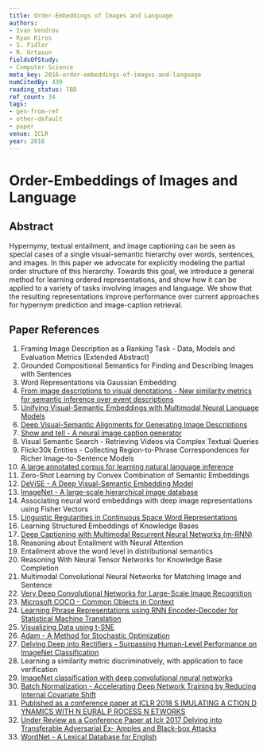 ```yaml
---
title: Order-Embeddings of Images and Language
authors:
- Ivan Vendrov
- Ryan Kiros
- S. Fidler
- R. Urtasun
fieldsOfStudy:
- Computer Science
meta_key: 2016-order-embeddings-of-images-and-language
numCitedBy: 439
reading_status: TBD
ref_count: 34
tags:
- gen-from-ref
- other-default
- paper
venue: ICLR
year: 2016
---
```


# Order-Embeddings of Images and Language

## Abstract

Hypernymy, textual entailment, and image captioning can be seen as special cases of a single visual-semantic hierarchy over words, sentences, and images. In this paper we advocate for explicitly modeling the partial order structure of this hierarchy. Towards this goal, we introduce a general method for learning ordered representations, and show how it can be applied to a variety of tasks involving images and language. We show that the resulting representations improve performance over current approaches for hypernym prediction and image-caption retrieval.

## Paper References

1. Framing Image Description as a Ranking Task - Data, Models and Evaluation Metrics (Extended Abstract)
2. Grounded Compositional Semantics for Finding and Describing Images with Sentences
3. Word Representations via Gaussian Embedding
4. [From image descriptions to visual denotations - New similarity metrics for semantic inference over event descriptions](2014-from-image-descriptions-to-visual-denotations-new-similarity-metrics-for-semantic-inference-over-event-descriptions)
5. [Unifying Visual-Semantic Embeddings with Multimodal Neural Language Models](2014-unifying-visual-semantic-embeddings-with-multimodal-neural-language-models)
6. [Deep Visual-Semantic Alignments for Generating Image Descriptions](2017-deep-visual-semantic-alignments-for-generating-image-descriptions)
7. [Show and tell - A neural image caption generator](2015-show-and-tell-a-neural-image-caption-generator)
8. Visual Semantic Search - Retrieving Videos via Complex Textual Queries
9. Flickr30k Entities - Collecting Region-to-Phrase Correspondences for Richer Image-to-Sentence Models
10. [A large annotated corpus for learning natural language inference](2015-a-large-annotated-corpus-for-learning-natural-language-inference)
11. Zero-Shot Learning by Convex Combination of Semantic Embeddings
12. [DeViSE - A Deep Visual-Semantic Embedding Model](2013-devise-a-deep-visual-semantic-embedding-model)
13. [ImageNet - A large-scale hierarchical image database](2009-imagenet-a-large-scale-hierarchical-image-database)
14. Associating neural word embeddings with deep image representations using Fisher Vectors
15. [Linguistic Regularities in Continuous Space Word Representations](2013-linguistic-regularities-in-continuous-space-word-representations)
16. Learning Structured Embeddings of Knowledge Bases
17. [Deep Captioning with Multimodal Recurrent Neural Networks (m-RNN)](2015-deep-captioning-with-multimodal-recurrent-neural-networks-m-rnn)
18. Reasoning about Entailment with Neural Attention
19. Entailment above the word level in distributional semantics
20. Reasoning With Neural Tensor Networks for Knowledge Base Completion
21. Multimodal Convolutional Neural Networks for Matching Image and Sentence
22. [Very Deep Convolutional Networks for Large-Scale Image Recognition](2015-very-deep-convolutional-networks-for-large-scale-image-recognition)
23. [Microsoft COCO - Common Objects in Context](2014-microsoft-coco-common-objects-in-context)
24. [Learning Phrase Representations using RNN Encoder-Decoder for Statistical Machine Translation](2014-learning-phrase-representations-using-rnn-encoder-decoder-for-statistical-machine-translation)
25. [Visualizing Data using t-SNE](2008-visualizing-data-using-t-sne)
26. [Adam - A Method for Stochastic Optimization](2015-adam-a-method-for-stochastic-optimization)
27. [Delving Deep into Rectifiers - Surpassing Human-Level Performance on ImageNet Classification](2015-delving-deep-into-rectifiers-surpassing-human-level-performance-on-imagenet-classification)
28. Learning a similarity metric discriminatively, with application to face verification
29. [ImageNet classification with deep convolutional neural networks](2012-alexnet.md)
30. [Batch Normalization - Accelerating Deep Network Training by Reducing Internal Covariate Shift](2015-batch-normalization-accelerating-deep-network-training-by-reducing-internal-covariate-shift)
31. [Published as a conference paper at ICLR 2018 S IMULATING A CTION D YNAMICS WITH N EURAL P ROCESS N ETWORKS](2018-published-as-a-conference-paper-at-iclr-2018-s-imulating-a-ction-d-ynamics-with-n-eural-p-rocess-n-etworks)
32. [Under Review as a Conference Paper at Iclr 2017 Delving into Transferable Adversarial Ex- Amples and Black-box Attacks](2016-under-review-as-a-conference-paper-at-iclr-2017-delving-into-transferable-adversarial-ex-amples-and-black-box-attacks)
33. [WordNet - A Lexical Database for English](1992-wordnet-a-lexical-database-for-english)
